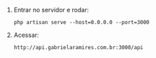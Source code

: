 1) Entrar no servidor e rodar:

    `php artisan serve --host=0.0.0.0 --port=3000`

2) Acessar:

    `http://api.gabrielaramires.com.br:3000/api`